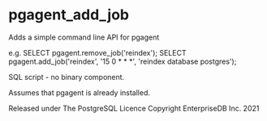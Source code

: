 # pgagent_add_job

Adds a simple command line API for pgagent

e.g.
SELECT pgagent.remove_job('reindex');
SELECT pgagent.add_job('reindex', '15 0 * * *', 'reindex database postgres');

SQL script - no binary component.

Assumes that pgagent is already installed.

Released under The PostgreSQL Licence
Copyright EnterpriseDB Inc. 2021
